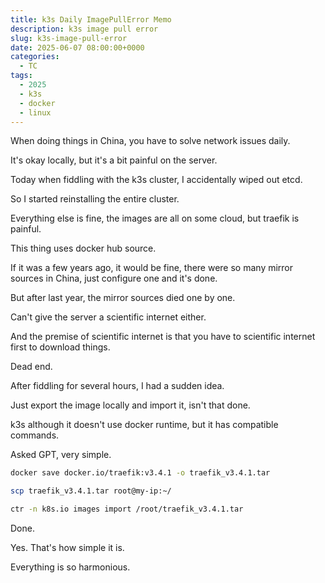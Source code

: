 ```yaml
---
title: k3s Daily ImagePullError Memo
description: k3s image pull error
slug: k3s-image-pull-error
date: 2025-06-07 08:00:00+0000
categories:
  - TC
tags:
  - 2025
  - k3s
  - docker
  - linux
---
```


When doing things in China, you have to solve network issues daily.

It's okay locally, but it's a bit painful on the server.

Today when fiddling with the k3s cluster, I accidentally wiped out etcd.

So I started reinstalling the entire cluster.

Everything else is fine, the images are all on some cloud, but traefik is painful.

This thing uses docker hub source.

If it was a few years ago, it would be fine, there were so many mirror sources in China, just configure one and it's done.

But after last year, the mirror sources died one by one.

Can't give the server a scientific internet either.

And the premise of scientific internet is that you have to scientific internet first to download things.

Dead end.

After fiddling for several hours, I had a sudden idea.

Just export the image locally and import it, isn't that done.

k3s although it doesn't use docker runtime, but it has compatible commands.

Asked GPT, very simple.

```bash
docker save docker.io/traefik:v3.4.1 -o traefik_v3.4.1.tar

scp traefik_v3.4.1.tar root@my-ip:~/

ctr -n k8s.io images import /root/traefik_v3.4.1.tar
```

Done.

Yes. That's how simple it is.

Everything is so harmonious.
